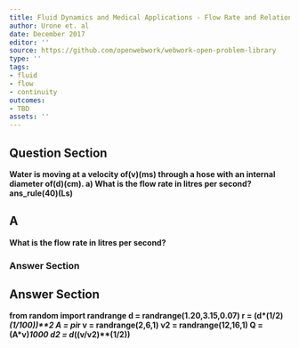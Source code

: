 ```yaml
---
title: Fluid Dynamics and Medical Applications - Flow Rate and Relation to Velocity
author: Urone et. al
date: December 2017
editor: ''
source: https://github.com/openwebwork/webwork-open-problem-library
type: ''
tags:
- fluid
- flow
- continuity
outcomes:
- TBD
assets: ''
---
```


## Question Section 

<b>
Water is moving at a velocity of(v)(ms) through a hose with an internal diameter of(d)(cm). 
a) What is the flow rate in litres per second? 
ans_rule(40)(Ls)

## A
What is the flow rate in litres per second? 
### Answer Section


## Answer Section

from random import randrange
d = randrange(1.20,3.15,0.07)
r = (d*(1/2)*(1/100))**2
A = pi*r
v = randrange(2,6,1)
v2 = randrange(12,16,1)
Q = (A*v)*1000
d2 = d*((v/v2)**(1/2))